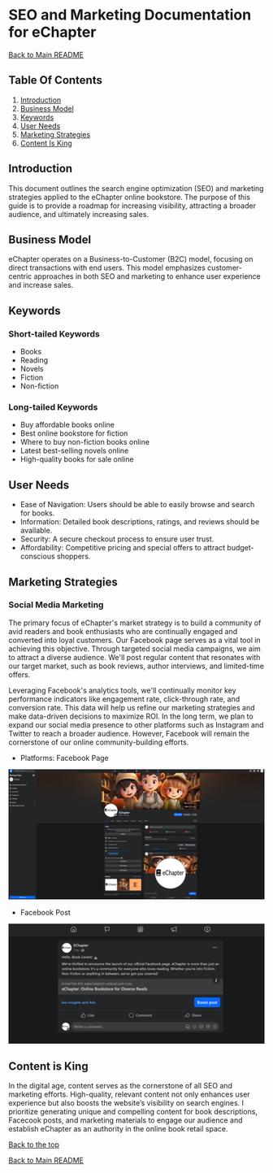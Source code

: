 # SEO and Marketing Documentation for eChapter

[Back to Main README](README.md)

## Table Of Contents

1. [Introduction](#introduction)
2. [Business Model](#business-model)
3. [Keywords](#keywords)
4. [User Needs](#user-needs)
5. [Marketing Strategies](#marketing-strategies)
6. [Content Is King](#content-is-king)

## Introduction

This document outlines the search engine optimization (SEO) and marketing strategies applied to the eChapter online bookstore. The purpose of this guide is to provide a roadmap for increasing visibility, attracting a broader audience, and ultimately increasing sales.

## Business Model

eChapter operates on a Business-to-Customer (B2C) model, focusing on direct transactions with end users. This model emphasizes customer-centric approaches in both SEO and marketing to enhance user experience and increase sales.

## Keywords

### Short-tailed Keywords

- Books
- Reading
- Novels
- Fiction
- Non-fiction

### Long-tailed Keywords

- Buy affordable books online
- Best online bookstore for fiction
- Where to buy non-fiction books online
- Latest best-selling novels online
- High-quality books for sale online

## User Needs

- Ease of Navigation: Users should be able to easily browse and search for books.
- Information: Detailed book descriptions, ratings, and reviews should be available.
- Security: A secure checkout process to ensure user trust.
- Affordability: Competitive pricing and special offers to attract budget-conscious shoppers.

## Marketing Strategies

### Social Media Marketing

The primary focus of eChapter's market strategy is to build a community of avid readers and book enthusiasts who are continually engaged and converted into loyal customers. Our Facebook page serves as a vital tool in achieving this objective. Through targeted social media campaigns, we aim to attract a diverse audience. We'll post regular content that resonates with our target market, such as book reviews, author interviews, and limited-time offers.

Leveraging Facebook's analytics tools, we'll continually monitor key performance indicators like engagement rate, click-through rate, and conversion rate. This data will help us refine our marketing strategies and make data-driven decisions to maximize ROI. In the long term, we plan to expand our social media presence to other platforms such as Instagram and Twitter to reach a broader audience. However, Facebook will remain the cornerstone of our online community-building efforts.

- Platforms: Facebook Page

![Screenshot of Facebook Page](documentation/facebook-page-screenshot.png)

- Facebook Post

![Screenshot of first Facebook post](documentation/facebook-first-post-screenshot.png)

## Content is King

In the digital age, content serves as the cornerstone of all SEO and marketing efforts. High-quality, relevant content not only enhances user experience but also boosts the website’s visibility on search engines. I prioritize generating unique and compelling content for book descriptions, Facecook posts, and marketing materials to engage our audience and establish eChapter as an authority in the online book retail space.

[Back to the top](#)

[Back to Main README](README.md)
